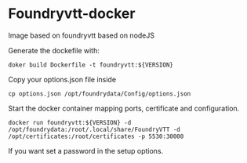 # Foundryvtt-docker
Image based on foundryvtt based on nodeJS

Generate the dockefile with:

```doker build Dockerfile -t foundryvtt:${VERSION}```

Copy your options.json file inside 

```cp options.json /opt/foundrydata/Config/options.json```

Start the docker container mapping ports, certificate and configuration.

```docker run foundryvtt:${VERSION} -d /opt/foundrydata:/root/.local/share/FoundryVTT -d /opt/certificates:/root/certificates -p 5530:30000```

If you want set a password in the setup options. 

